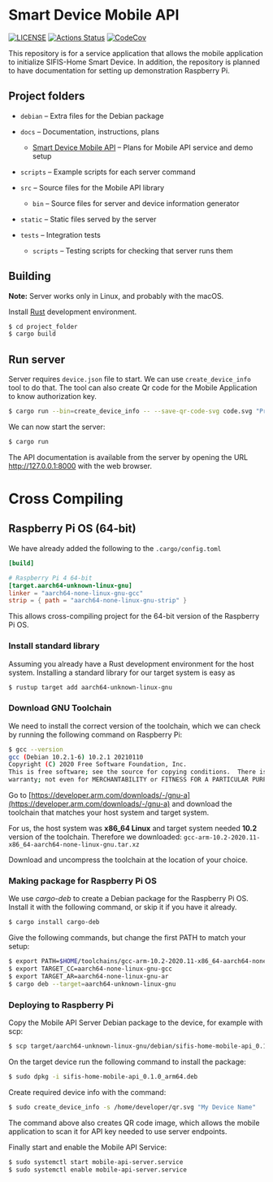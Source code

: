 # Smart Device Mobile API

[![LICENSE][license badge]][license] [![Actions Status][actions badge]][actions] [![CodeCov][codecov badge]][codecov]

This repository is for a service application that allows the mobile application to initialize SIFIS-Home Smart Device. In addition, the repository is planned to have documentation for setting up demonstration Raspberry Pi.

## Project folders

* `debian` – Extra files for the Debian package
* `docs` – Documentation, instructions, plans
  * [Smart Device Mobile API](docs/Smart%20Device%20Mobile%20API.md) – Plans for Mobile API service and demo setup
* `scripts` – Example scripts for each server command
* `src` – Source files for the Mobile API library
  * `bin` – Source files for server and device information generator

* `static` – Static files served by the server
* `tests` – Integration tests
  * `scripts` – Testing scripts for checking that server runs them


## Building

**Note:** Server works only in Linux, and probably with the macOS.

Install [Rust](https://www.rust-lang.org/tools/install) development environment.

```bash
$ cd project_folder
$ cargo build
```

## Run server

Server requires `device.json` file to start. We can use `create_device_info` tool to do that. The tool can also create Qr code for the Mobile Application to know authorization key.

```bash
$ cargo run --bin=create_device_info -- --save-qr-code-svg code.svg "Product name"
```

We can now start the server:

```bash
$ cargo run
```

The API documentation is available from the server by opening the URL http://127.0.0.1:8000 with the web browser.

# Cross Compiling

## Raspberry Pi OS (64-bit)

We have already added the following to the `.cargo/config.toml`

```toml
[build]

# Raspberry Pi 4 64-bit
[target.aarch64-unknown-linux-gnu]
linker = "aarch64-none-linux-gnu-gcc"
strip = { path = "aarch64-none-linux-gnu-strip" }
```

This allows cross-compiling project for the 64-bit version of the Raspberry Pi OS. 

### Install standard library

Assuming you already have a Rust development environment for the host system. Installing a standard library for our target system is easy as

```bash
$ rustup target add aarch64-unknown-linux-gnu
```

### Download GNU Toolchain

We need to install the correct version of the toolchain, which we can check by running the following command on Raspberry Pi:

```bash
$ gcc --version
gcc (Debian 10.2.1-6) 10.2.1 20210110
Copyright (C) 2020 Free Software Foundation, Inc.
This is free software; see the source for copying conditions.  There is NO
warranty; not even for MERCHANTABILITY or FITNESS FOR A PARTICULAR PURPOSE.
```

Go to [https://developer.arm.com/downloads/-/gnu-a](https://developer.arm.com/downloads/-/gnu-a) and download the toolchain that matches your host system and target system.

For us, the host system was **x86_64 Linux** and target system needed **10.2** version of the toolchain. Therefore we downloaded:
 `gcc-arm-10.2-2020.11-x86_64-aarch64-none-linux-gnu.tar.xz`

Download and uncompress the toolchain at the location of your choice.

### Making package for Raspberry Pi OS

We use *cargo-deb* to create a Debian package for the Raspberry Pi OS. Install it with the following command, or skip it if you have it already.

```bash
$ cargo install cargo-deb
```

Give the following commands,  but change the first PATH to match your setup:

```bash
$ export PATH=$HOME/toolchains/gcc-arm-10.2-2020.11-x86_64-aarch64-none-linux-gnu/bin:$PATH
$ export TARGET_CC=aarch64-none-linux-gnu-gcc
$ export TARGET_AR=aarch64-none-linux-gnu-ar
$ cargo deb --target=aarch64-unknown-linux-gnu
```

### Deploying to Raspberry Pi

Copy the Mobile API Server Debian package to the device, for example with scp:

```bash
$ scp target/aarch64-unknown-linux-gnu/debian/sifis-home-mobile-api_0.1.0_arm64.deb TARGET_DEVICE_ADDRESS:/home/developer
```

On the target device run the following command to install the package:

```bash
$ sudo dpkg -i sifis-home-mobile-api_0.1.0_arm64.deb
```

Create required device info with the command:

```bash
$ sudo create_device_info -s /home/developer/qr.svg "My Device Name"
```

The command above also creates QR code image, which allows the mobile application to scan it for API key needed to use server endpoints.

Finally start and enable the Mobile API Service:

```bash
$ sudo systemctl start mobile-api-server.service
$ sudo systemctl enable mobile-api-server.service
```





<!-- Links -->

[actions]: https://github.com/sifis-home/wp6_mobile_application_api/actions
[codecov]: https://codecov.io/gh/sifis-home/wp6_mobile_application_api
[license]: LICENSE

<!-- Badges -->

[actions badge]: https://github.com/sifis-home/wp6_mobile_application_api/workflows/mobile_api-ubuntu/badge.svg
[codecov badge]: https://codecov.io/gh/sifis-home/wp6_mobile_application_api/branch/master/graph/badge.svg
[license badge]: https://img.shields.io/badge/license-MIT-blue.svg
